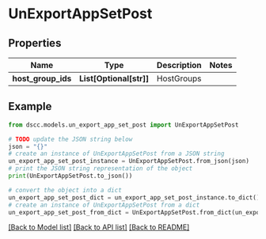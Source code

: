 # UnExportAppSetPost


## Properties

Name | Type | Description | Notes
------------ | ------------- | ------------- | -------------
**host_group_ids** | **List[Optional[str]]** | HostGroups | 

## Example

```python
from dscc.models.un_export_app_set_post import UnExportAppSetPost

# TODO update the JSON string below
json = "{}"
# create an instance of UnExportAppSetPost from a JSON string
un_export_app_set_post_instance = UnExportAppSetPost.from_json(json)
# print the JSON string representation of the object
print(UnExportAppSetPost.to_json())

# convert the object into a dict
un_export_app_set_post_dict = un_export_app_set_post_instance.to_dict()
# create an instance of UnExportAppSetPost from a dict
un_export_app_set_post_from_dict = UnExportAppSetPost.from_dict(un_export_app_set_post_dict)
```
[[Back to Model list]](../README.md#documentation-for-models) [[Back to API list]](../README.md#documentation-for-api-endpoints) [[Back to README]](../README.md)


